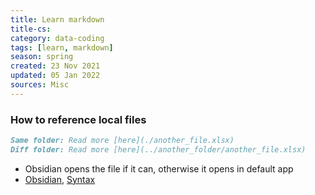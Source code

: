 ```yaml
---
title: Learn markdown
title-cs:
category: data-coding
tags: [learn, markdown]
season: spring
created: 23 Nov 2021
updated: 05 Jan 2022
sources: Misc
---
```


### How to reference local files
```markdown
Same folder: Read more [here](./another_file.xlsx)
Diff folder: Read more [here](../another_folder/another_file.xlsx)
```

- Obsidian opens the file if it can, otherwise it opens in default app
- [Obsidian](https://forum.obsidian.md/t/how-to-link-a-local-file-in-obsidian/5815), [Syntax](https://stackoverflow.com/questions/32563078/how-link-to-any-local-file-with-markdown-syntax/59226851)
